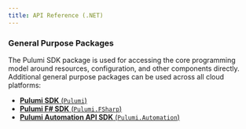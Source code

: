 ```yaml
---
title: API Reference (.NET)
---
```


### General Purpose Packages

The Pulumi SDK package is used for accessing the core programming model around resources, configuration, and other components
directly. Additional general purpose packages can be used across all cloud platforms:

* [**Pulumi SDK** (`Pulumi`)](/docs/reference/pkg/dotnet/Pulumi/Pulumi.html)
* [**Pulumi F# SDK** (`Pulumi.FSharp`)](/docs/reference/pkg/dotnet/Pulumi.FSharp/Pulumi.FSharp.html)
* [**Pulumi Automation API SDK** (`Pulumi.Automation`)](/docs/reference/pkg/dotnet/Pulumi.Automation/Pulumi.Automation.html)